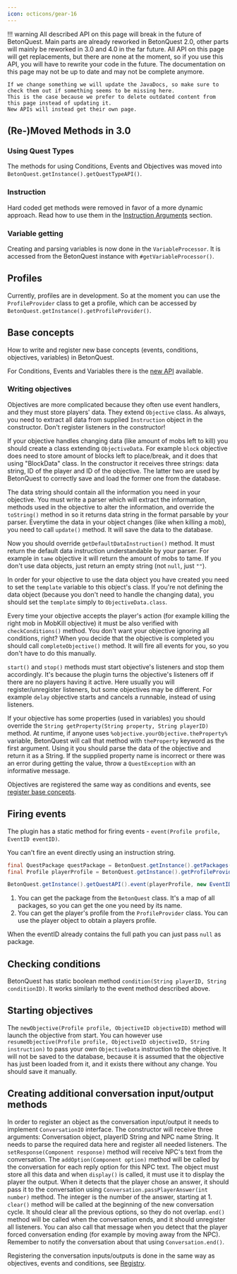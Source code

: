 ```yaml
---
icon: octicons/gear-16
---
```

!!! warning
    All described API on this page will break in the future of BetonQuest.
    Main parts are already reworked in BetonQuest 2.0, other parts will mainly be reworked in 3.0 and 4.0 in the far future.
    All API on this page will get replacements, but there are none at the moment, so if you use this API,
    you will have to rewrite your code in the future.
    The documentation on this page may not be up to date and may not be complete anymore.
    
    If we change something we will update the JavaDocs, so make sure to check them out if something seems to be missing here.
    This is the case because we prefer to delete outdated content from this page instead of updating it.
    New APIs will instead get their own page.

## (Re-)Moved Methods in 3.0

### Using Quest Types

The methods for using Conditions, Events and Objectives was moved into `BetonQuest.getInstance().getQuestTypeAPI()`.

### Instruction

Hard coded get methods were removed in favor of a more dynamic approach. 
Read how to use them in the [Instruction Arguments](Instruction.md#argument) section.

### Variable getting

Creating and parsing variables is now done in the `VariableProcessor`.
It is accessed from the BetonQuest instance with `#getVariableProcessor()`.

## Profiles
Currently, profiles are in development. So at the moment you can use the `ProfileProvider` class to get a profile,
which can be accessed by `BetonQuest.getInstance().getProfileProvider()`.

## Base concepts
How to write and register new base concepts (events, conditions, objectives, variables) in BetonQuest.

For Conditions, Events and Variables there is the [new API](Writing-Implementations.md#writing-new-quest-type-implementations) available.

### Writing objectives
Objectives are more complicated because they often use event handlers, and they must store players' data.
They extend `Objective` class.
As always, you need to extract all data from supplied `Instruction` object in the constructor.
Don't register listeners in the constructor!

If your objective handles changing data (like amount of mobs left to kill) you should create a class extending `ObjectiveData`.
For example `block` objective does need to store amount of blocks left to place/break, and it does that using "BlockData" class.
In the constructor it receives three strings: data string, ID of the player and ID of the objective.
The latter two are used by BetonQuest to correctly save and load the former one from the database.

The data string should contain all the information you need in your objective.
You must write a parser which will extract the information, methods used in the objective to alter the information,
and override the `toString()` method in so it returns data string in the format parsable by your parser.
Everytime the data in your object changes (like when killing a mob), you need to call `update()` method.
It will save the data to the database.

Now you should override `getDefaultDataInstruction()` method.
It must return the default data instruction understandable by your parser.
For example in `tame` objective it will return the amount of mobs to tame.
If you don't use data objects, just return an empty string (not `null`, just `""`).

In order for your objective to use the data object you have created you need to set the `template` variable to this object's class.
If you're not defining the data object (because you don't need to handle the changing data), you should set the `template` simply to `ObjectiveData.class`.

Every time your objective accepts the player's action (for example killing the right mob in MobKill objective)
it must be also verified with `checkConditions()` method.
You don't want your objective ignoring all conditions, right?
When you decide that the objective is completed you should call `completeObjective()` method.
It will fire all events for you, so you don't have to do this manually.

`start()` and `stop()` methods must start objective's listeners and stop them accordingly.
It's because the plugin turns the objective's listeners off if there are no players having it active.
Here usually you will register/unregister listeners, but some objectives may be different.
For example `delay` objective starts and cancels a runnable, instead of using listeners.

If your objective has some properties (used in variables) you should override the `String getProperty(String property, String playerID)` method.
At runtime, if anyone uses `%objective.yourObjective.theProperty%` variable,
BetonQuest will call that method with `theProperty` keyword as the first argument.
Using it you should parse the data of the objective and return it as a String.
If the supplied property name is incorrect or there was an error during getting the value,
throw a `QuestException` with an informative message.

Objectives are registered the same way as conditions and events, see [register base concepts](#base-concepts).

## Firing events
The plugin has a static method for firing events - `event(Profile profile, EventID eventID)`.

You can't fire an event directly using an instruction string.

```JAVA title="Example"
final QuestPackage questPackage = BetonQuest.getInstance().getPackages().get("myPackage"); //(1)!
final Profile playerProfile = BetonQuest.getInstance().getProfileProvider().getProfile(player); //(2)!

BetonQuest.getInstance().getQuestAPI().event(playerProfile, new EventID(questPackage, eventID));
```

1. You can get the package from the `BetonQuest` class. It's a map of all packages, so you can get the one you need by its
   name.
2. You can get the player's profile from the `ProfileProvider` class. You can use the player object to obtain a players 
   profile.

When the eventID already contains the full path you can just pass `null` as package.

## Checking conditions
BetonQuest has static boolean method `condition(String playerID, String conditionID)`.
It works similarly to the event method described above.

## Starting objectives
The `newObjective(Profile profile, ObjectiveID objectiveID)` method will launch the objective from start.
You can however use `resumeObjective(Profile profile, ObjectiveID objectiveID, String instruction)`
to pass your own `ObjectiveData` instruction to the objective.
It will not be saved to the database, because it is assumed that the objective has just been loaded from it, and it exists there without any change.
You should save it manually.

## Creating additional conversation input/output methods
In order to register an object as the conversation input/output it needs to implement `ConversationIO` interface.
The constructor will receive three arguments: Conversation object, playerID String and NPC name String.
It needs to parse the required data here and register all needed listeners.
The `setResponse(Component response)` method will receive NPC's text from the conversation. The `addOption(Component option)`
method will be called by the conversation for each reply option for this NPC text.
The object must store all this data and when `display()` is called, it must use it to display the player the output.
When it detects that the player chose an answer, it should pass it to the conversation using `Conversation.passPlayerAnswer(int number)` method.
The integer is the number of the answer, starting at 1. `clear()` method will be called at the beginning of the new conversation cycle.
It should clear all the previous options, so they do not overlap. `end()` method will be called when the conversation ends, and it should unregister all listeners.
You can also call that message when you detect that the player forced conversation ending (for example by moving away from the NPC).
Remember to notify the conversation about that using `Conversation.end()`.

Registering the conversation inputs/outputs is done in the same way as objectives, events and conditions,
see [Registry](./Writing-Implementations.md#registry).
